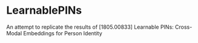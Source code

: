 # LearnablePINs
An attempt to replicate the results of [1805.00833] Learnable PINs: Cross-Modal Embeddings for Person Identity
